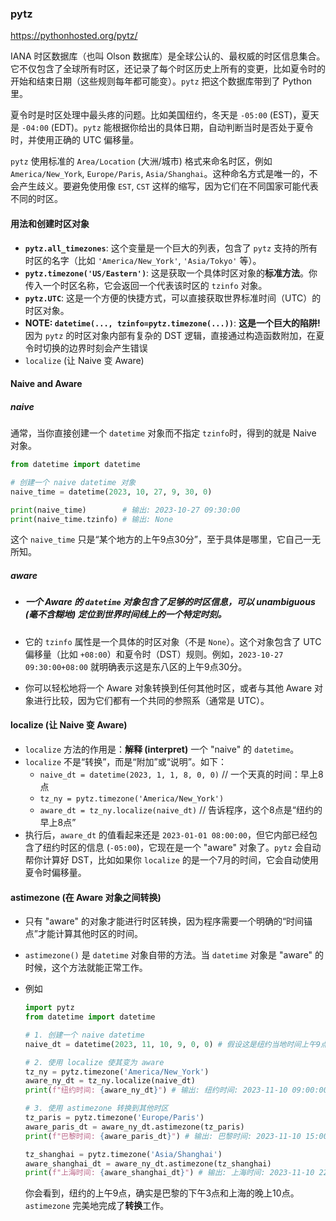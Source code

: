 ### pytz

https://pythonhosted.org/pytz/

IANA 时区数据库（也叫 Olson 数据库）是全球公认的、最权威的时区信息集合。它不仅包含了全球所有时区，还记录了每个时区历史上所有的变更，比如夏令时的开始和结束日期（这些规则每年都可能变）。`pytz` 把这个数据库带到了 Python 里。

夏令时是时区处理中最头疼的问题。比如美国纽约，冬天是 `-05:00` (EST)，夏天是 `-04:00` (EDT)。`pytz` 能根据你给出的具体日期，自动判断当时是否处于夏令时，并使用正确的 UTC 偏移量。

`pytz` 使用标准的 `Area/Location` (大洲/城市) 格式来命名时区，例如 `America/New_York`, `Europe/Paris`, `Asia/Shanghai`。这种命名方式是唯一的，不会产生歧义。要避免使用像 `EST`, `CST` 这样的缩写，因为它们在不同国家可能代表不同的时区。

#### 用法和创建时区对象

+ **`pytz.all_timezones`**: 这个变量是一个巨大的列表，包含了 `pytz` 支持的所有时区的名字（比如 `'America/New_York'`, `'Asia/Tokyo'` 等）。
+ **`pytz.timezone('US/Eastern')`**: 这是获取一个具体时区对象的**标准方法**。你传入一个时区名称，它会返回一个代表该时区的 `tzinfo` 对象。
+ **`pytz.UTC`**: 这是一个方便的快捷方式，可以直接获取世界标准时间（UTC）的时区对象。
+ **NOTE:  `datetime(..., tzinfo=pytz.timezone(...))`**: **这是一个巨大的陷阱!** 因为 `pytz` 的时区对象内部有复杂的 DST 逻辑，直接通过构造函数附加，在夏令时切换的边界时刻会产生错误
+ `localize` (让 Naive 变 Aware)

#### Naive and Aware

##### naive

通常，当你直接创建一个 `datetime` 对象而不指定 `tzinfo`时，得到的就是 Naive 对象。

```python
from datetime import datetime

# 创建一个 naive datetime 对象
naive_time = datetime(2023, 10, 27, 9, 30, 0)

print(naive_time)        # 输出: 2023-10-27 09:30:00
print(naive_time.tzinfo) # 输出: None
```

这个 `naive_time` 只是“某个地方的上午9点30分”，至于具体是哪里，它自己一无所知。

##### aware

+ ##### 一个 Aware 的 `datetime` 对象**包含了足够的时区信息，可以 unambiguous (毫不含糊地) 定位到世界时间线上的一个特定时刻**。

+ 它的 `tzinfo` 属性是一个具体的时区对象（不是 `None`）。这个对象包含了 UTC 偏移量（比如 `+08:00`）和夏令时（DST）规则。例如，`2023-10-27 09:30:00+08:00` 就明确表示这是东八区的上午9点30分。

+ 你可以轻松地将一个 Aware 对象转换到任何其他时区，或者与其他 Aware 对象进行比较，因为它们都有一个共同的参照系（通常是 UTC）。

#### localize (让 Naive 变 Aware)

+ `localize` 方法的作用是：**解释 (interpret)** 一个 "naive" 的 `datetime`。
+ `localize` 不是“转换”，而是“附加”或“说明”。如下：
  - `naive_dt = datetime(2023, 1, 1, 8, 0, 0)` // 一个天真的时间：早上8点
  - `tz_ny = pytz.timezone('America/New_York')`
  - `aware_dt = tz_ny.localize(naive_dt)` // 告诉程序，这个8点是“纽约的早上8点”
+ 执行后，`aware_dt` 的值看起来还是 `2023-01-01 08:00:00`，但它内部已经包含了纽约时区的信息 (`-05:00`)，它现在是一个 "aware" 对象了。`pytz` 会自动帮你计算好 DST，比如如果你 `localize` 的是一个7月的时间，它会自动使用夏令时偏移量。

#### astimezone (在 Aware 对象之间转换)

+ 只有 "aware" 的对象才能进行时区转换，因为程序需要一个明确的“时间锚点”才能计算其他时区的时间。

+  `astimezone()` 是 `datetime` 对象自带的方法。当 `datetime` 对象是 "aware" 的时候，这个方法就能正常工作。

+ 例如

  ```python
  import pytz
  from datetime import datetime
  
  # 1. 创建一个 naive datetime
  naive_dt = datetime(2023, 11, 10, 9, 0, 0) # 假设这是纽约当地时间上午9点
  
  # 2. 使用 localize 使其变为 aware
  tz_ny = pytz.timezone('America/New_York')
  aware_ny_dt = tz_ny.localize(naive_dt)
  print(f"纽约时间: {aware_ny_dt}") # 输出: 纽约时间: 2023-11-10 09:00:00-05:00
  
  # 3. 使用 astimezone 转换到其他时区
  tz_paris = pytz.timezone('Europe/Paris')
  aware_paris_dt = aware_ny_dt.astimezone(tz_paris)
  print(f"巴黎时间: {aware_paris_dt}") # 输出: 巴黎时间: 2023-11-10 15:00:00+01:00
  
  tz_shanghai = pytz.timezone('Asia/Shanghai')
  aware_shanghai_dt = aware_ny_dt.astimezone(tz_shanghai)
  print(f"上海时间: {aware_shanghai_dt}") # 输出: 上海时间: 2023-11-10 22:00:00+08:00
  ```

  你会看到，纽约的上午9点，确实是巴黎的下午3点和上海的晚上10点。`astimezone` 完美地完成了**转换**工作。